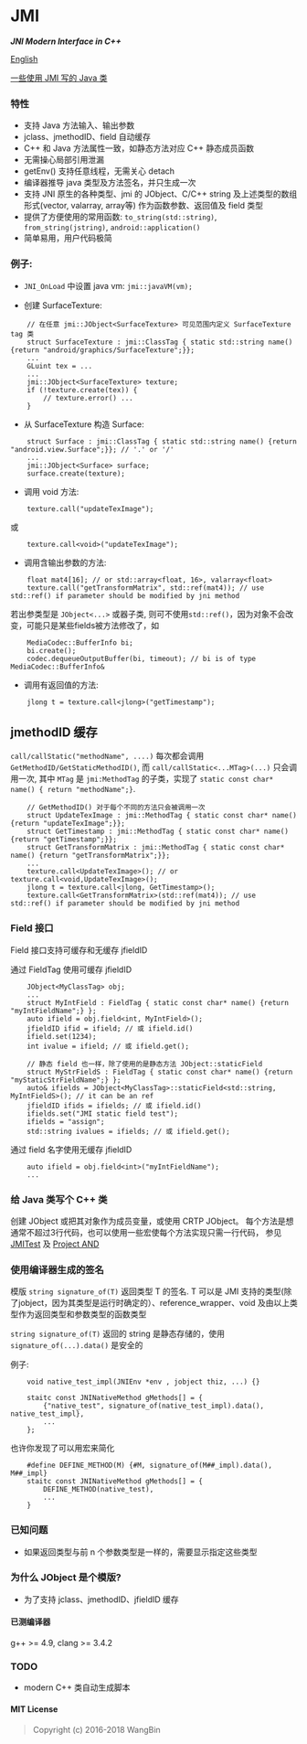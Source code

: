 # JMI
**_JNI Modern Interface in C++_**

[English](README.md)

[一些使用 JMI 写的 Java 类](https://github.com/wang-bin/AND.git)

### 特性

- 支持 Java 方法输入、输出参数
- jclass、jmethodID、field 自动缓存
- C++ 和 Java 方法属性一致，如静态方法对应 C++ 静态成员函数
- 无需操心局部引用泄漏
- getEnv() 支持任意线程，无需关心 detach
- 编译器推导 java 类型及方法签名，并只生成一次
- 支持 JNI 原生的各种类型、jmi 的 JObject、C/C++ string 及上述类型的数组形式(vector, valarray, array等) 作为函数参数、返回值及 field 类型
- 提供了方便使用的常用函数: `to_string(std::string)`, `from_string(jstring)`, `android::application()`
- 简单易用，用户代码极简

### 例子:
- `JNI_OnLoad` 中设置 java vm: `jmi::javaVM(vm);`

- 创建 SurfaceTexture: 
```
    // 在任意 jmi::JObject<SurfaceTexture> 可见范围内定义 SurfaceTexture tag 类
    struct SurfaceTexture : jmi::ClassTag { static std::string name() {return "android/graphics/SurfaceTexture";}};
    ...
    GLuint tex = ...
    ...
    jmi::JObject<SurfaceTexture> texture;
    if (!texture.create(tex)) {
        // texture.error() ...
    }
```

- 从 SurfaceTexture 构造 Surface:
```
    struct Surface : jmi::ClassTag { static std::string name() {return "android.view.Surface";}}; // '.' or '/'
    ...
    jmi::JObject<Surface> surface;
    surface.create(texture);
```

- 调用 void 方法:
```
    texture.call("updateTexImage");
```

或

```
    texture.call<void>("updateTexImage");
```

- 调用含输出参数的方法:
```
    float mat4[16]; // or std::array<float, 16>, valarray<float>
    texture.call("getTransformMatrix", std::ref(mat4)); // use std::ref() if parameter should be modified by jni method
```

若出参类型是 `JObject<...>` 或器子类, 则可不使用`std::ref()`，因为对象不会改变，可能只是某些fields被方法修改了，如

```
    MediaCodec::BufferInfo bi;
    bi.create();
    codec.dequeueOutputBuffer(bi, timeout); // bi is of type MediaCodec::BufferInfo&
```

- 调用有返回值的方法:
```
    jlong t = texture.call<jlong>("getTimestamp");
```

## jmethodID 缓存

`call/callStatic("methodName", ....)` 每次都会调用 `GetMethodID/GetStaticMethodID()`, 而 `call/callStatic<...MTag>(...)` 只会调用一次, 其中 `MTag` 是 `jmi:MethodTag` 的子类，实现了 `static const char* name() { return "methodName";}`.

```
    // GetMethodID() 对于每个不同的方法只会被调用一次
    struct UpdateTexImage : jmi::MethodTag { static const char* name() {return "updateTexImage";}};
    struct GetTimestamp : jmi::MethodTag { static const char* name() {return "getTimestamp";}};
    struct GetTransformMatrix : jmi::MethodTag { static const char* name() {return "getTransformMatrix";}};
    ...
    texture.call<UpdateTexImage>(); // or texture.call<void,UpdateTexImage>();
    jlong t = texture.call<jlong, GetTimestamp>();
    texture.call<GetTransformMatrix>(std::ref(mat4)); // use std::ref() if parameter should be modified by jni method
```

### Field 接口

Field 接口支持可缓存和无缓存 jfieldID

通过 FieldTag 使用可缓存 jfieldID

```
    JObject<MyClassTag> obj;
    ...
    struct MyIntField : FieldTag { static const char* name() {return "myIntFieldName";} };
    auto ifield = obj.field<int, MyIntField>();
    jfieldID ifid = ifield; // 或 ifield.id()
    ifield.set(1234);
    int ivalue = ifield; // 或 ifield.get();

    // 静态 field 也一样，除了使用的是静态方法 JObject::staticField
    struct MyStrFieldS : FieldTag { static const char* name() {return "myStaticStrFieldName";} };
    auto& ifields = JObject<MyClassTag>::staticField<std::string, MyIntFieldS>(); // it can be an ref
    jfieldID ifids = ifields; // 或 ifield.id()
    ifields.set("JMI static field test");
    ifields = "assign";
    std::string ivalues = ifields; // 或 ifield.get();
```

通过 field 名字使用无缓存 jfieldID

```
    auto ifield = obj.field<int>("myIntFieldName");
    ...
```

### 给 Java 类写个 C++ 类

创建 JObject<YouClassTag> 或把其对象作为成员变量，或使用 CRTP JObject<YouClass>。 每个方法是想通常不超过3行代码，也可以使用一些宏使每个方法实现只需一行代码， 参见 [JMITest](test/JMITest.h) 及  [Project AND](https://github.com/wang-bin/AND.git)

### 使用编译器生成的签名

模版 `string signature_of(T)` 返回类型 T 的签名. T 可以是 JMI 支持的类型(除了jobject，因为其类型是运行时确定的）、reference_wrapper、void 及由以上类型作为返回类型和参数类型的函数类型

`string signature_of(T)` 返回的 string 是静态存储的，使用 `signature_of(...).data()` 是安全的

例子:

```
    void native_test_impl(JNIEnv *env , jobject thiz, ...) {}

    staitc const JNINativeMethod gMethods[] = {
        {"native_test", signature_of(native_test_impl).data(), native_test_impl},
        ...
    };
```

也许你发现了可以用宏来简化

```
    #define DEFINE_METHOD(M) {#M, signature_of(M##_impl).data(), M##_impl}
    staitc const JNINativeMethod gMethods[] = {
        DEFINE_METHOD(native_test),
        ...
    }
```


### 已知问题

- 如果返回类型与前 n 个参数类型是一样的，需要显示指定这些类型

### 为什么 JObject 是个模版?
- 为了支持 jclass、jmethodID、jfieldID 缓存

#### 已测编译器

g++ >= 4.9, clang >= 3.4.2

### TODO
- modern C++ 类自动生成脚本

#### MIT License
>Copyright (c) 2016-2018 WangBin


